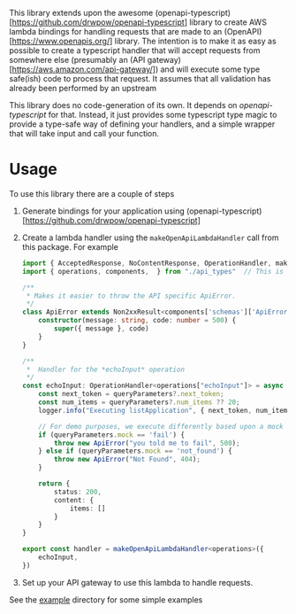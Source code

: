 This library extends upon the awesome (openapi-typescript)[https://github.com/drwpow/openapi-typescript] library to create AWS lambda bindings for handling requests that are made to an (OpenAPI)[https://www.openapis.org/] library. The intention is to make it as easy as possible to create a typescript handler that will accept requests from somewhere else (presumably an (API gateway)[https://aws.amazon.com/api-gateway/]) and will execute some type safe(ish) code to process that request.  It assumes that all validation has already been performed by an upstream 

This library does no code-generation of its own.  It depends on *openapi-typescript* for that. Instead, it just provides some typescript type magic to provide a type-safe way of defining your handlers, and a simple wrapper that will take input and call your function.


# Usage

To use this library there are a couple of steps

1. Generate bindings for your application using (openapi-typescript)[https://github.com/drwpow/openapi-typescript]
1. Create a lambda handler using the `makeOpenApiLambdaHandler` call from this package.  For example

    ```typescript
    import { AcceptedResponse, NoContentResponse, OperationHandler, makeOpenApiLambdaHandler, Non2xxResult } from "openapi-typescript-aws-handler"
    import { operations, components,  } from "./api_types"  // This is the file you generated using openapi-typescript

    /**
     * Makes it easier to throw the API specific ApiError.
     */
    class ApiError extends Non2xxResult<components['schemas']['ApiError']> {
        constructor(message: string, code: number = 500) {
            super({ message }, code)
        }
    }

    /**
     *  Handler for the *echoInput* operation
     */
    const echoInput: OperationHandler<operations["echoInput"]> = async ({ queryParameters }) => {
        const next_token = queryParameters?.next_token;
        const num_items = queryParameters?.num_items ?? 20;
        logger.info("Executing listApplication", { next_token, num_items });

        // For demo purposes, we execute differently based upon a mock query parameter passed in
        if (queryParameters.mock == 'fail') {
            throw new ApiError("you told me to fail", 500);
        } else if (queryParameters.mock == 'not_found') {
            throw new ApiError("Not Found", 404);
        }

        return {
            status: 200,
            content: {
                items: []
            }
        }
    }

    export const handler = makeOpenApiLambdaHandler<operations>({
        echoInput,
    })
    ```
1. Set up your API gateway to use this lambda to handle requests. 



See the [example](example) directory for some simple examples